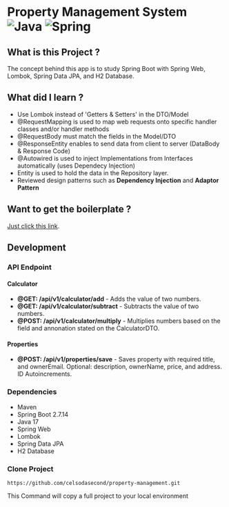 # Property Management System ![Java](https://img.shields.io/badge/java-%23ED8B00.svg?style=for-the-badge&logo=openjdk&logoColor=white) ![Spring](https://img.shields.io/badge/spring-%236DB33F.svg?style=for-the-badge&logo=spring&logoColor=white)

## What is this Project ?

The concept behind this app is to study Spring Boot with Spring Web, Lombok, Spring Data JPA, and H2 Database.

## What did I learn ?

- Use Lombok instead of 'Getters & Setters' in the DTO/Model
- @RequestMapping is used to map web requests onto specific handler classes and/or handler methods
- @RequestBody must match the fields in the Model/DTO
- @ResponseEntity enables to send data from client to server (DataBody & Response Code)
- @Autowired is used to inject Implementations from Interfaces automatically (uses Dependecy Injection)
- Entity is used to hold the data in the Repository layer.
- Reviewed design patterns such as **Dependency Injection** and **Adaptor Pattern**

## Want to get the boilerplate ?

[Just click this link](https://start.spring.io/#!type=maven-project&language=java&platformVersion=2.7.14&packaging=jar&jvmVersion=17&groupId=com.sbpractice&artifactId=property-management&name=property-management&description=Spring%20Boot%20Basics%20-%20Property%20Management%20System&packageName=com.sbpractice.property-management&dependencies=web,lombok,data-jpa,h2).

## Development

### API Endpoint

#### Calculator

- **@GET: /api/v1/calculator/add** - Adds the value of two numbers.
- **@GET: /api/v1/calculator/subtract** - Subtracts the value of two numbers.
- **@POST: /api/v1/calculator/multiply** - Multiplies numbers based on the field and annonation stated on the
  CalculatorDTO.

#### Properties

- **@POST: /api/v1/properties/save** - Saves property with required title, and ownerEmail. Optional: description,
  ownerName, price, and address. ID Autoincrements.

### Dependencies

- Maven
- Spring Boot 2.7.14
- Java 17
- Spring Web
- Lombok
- Spring Data JPA
- H2 Database

### Clone Project

```shell
https://github.com/celsodasecond/property-management.git
```

This Command will copy a full project to your local environment

